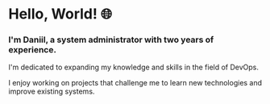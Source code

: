 # Hello, World! 🌐

### I'm Daniil, a system administrator with two years of experience. 

I'm dedicated to expanding my knowledge and skills in the field of DevOps. 

I enjoy working on projects that challenge me to learn new technologies and improve existing systems.

